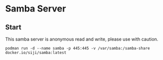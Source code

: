 # Samba Server

## Start

This samba server is anonymous read and write, please use with caution.

```
podman run -d --name samba -p 445:445 -v /var/samba:/samba-share docker.io/siji/samba:latest
```
